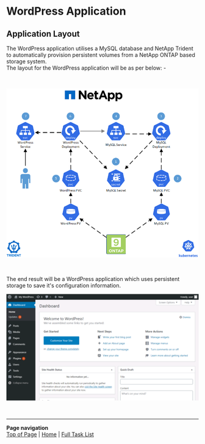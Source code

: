 # WordPress Application

## Application Layout

The WordPress application utilises a MySQL database and NetApp Trident to automatically provision persistent volumes from a NetApp ONTAP based storage system.  
The layout for the WordPress application will be as per below: -

<br />

<p align="center">
<img src="../../../images/wp_app.png">
</p>

<br />

The end result will be a WordPress application which uses persistent storage to save it's configuration information.

<p align="center">
<img src="../../../images/wp_dashboard.png">
</p>

<br />

---
**Page navigation**  
[Top of Page](#top) | [Home](/README.md) | [Full Task List](/README.md#prod-k8s-cluster-tasks)
